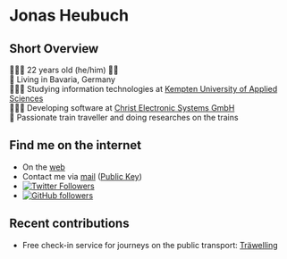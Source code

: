 # Jonas Heubuch
## Short Overview
🙋🏻‍♂️  22 years old (he/him) 🏳️‍🌈  
🏡  Living in Bavaria, Germany  
👨🏻‍🎓  Studying information technologies at [Kempten University of Applied Sciences](https://hs-kempten.de/en)  
👨🏻‍💻  Developing software at [Christ Electronic Systems GmbH](https://christ-es.com)  
🚆  Passionate train traveller and doing researches on the trains

## Find me on the internet
- On the [web](https://heubi.bayern)
- Contact me via [mail](mailto:jonas.heubuch@outlook.com) ([Public Key](https://raw.githubusercontent.com/jheubuch/jheubuch/main/public-key.gpg))
- [![Twitter Followers](https://img.shields.io/twitter/follow/der_heubi?label=On%20Twitter:%20@der_heubi&style=social)](https://twitter.com/intent/follow?screen_name=der_heubi)  
- [![GitHub followers](https://img.shields.io/github/followers/jheubuch?label=On%20GitHub:%20jheubuch&style=social)](https://github.com/jheubuch)


## Recent contributions
- Free check-in service for journeys on the public transport: [Träwelling](https://github.com/Traewelling/traewelling)
